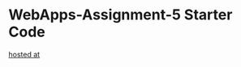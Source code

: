 # WebApps-Assignment-5 Starter Code
[hosted at](https://44-563-web-apps-f22.github.io/44563-webapps-assignment-5-sritarun99/)